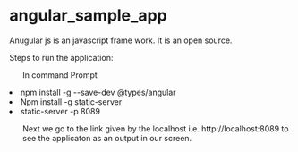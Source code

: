 # angular_sample_app

Anugular js is an javascript frame work. It is an open source.

Steps to run the application:
<ul>
In command Prompt
  </ul>
<li>
npm install -g --save-dev @types/angular
</li>
<li>
Npm install -g static-server
</li>
<li>
static-server -p 8089
</li>
<ul>
Next we go to the link given by the localhost i.e. http://localhost:8089 to see the applicaton as an output in our screen.
</ul>
